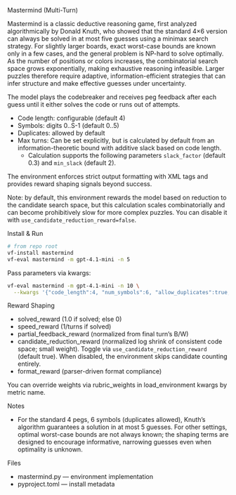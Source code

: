 Mastermind (Multi-Turn)

Mastermind is a classic deductive reasoning game, first analyzed algorithmically by Donald Knuth, who showed that the standard 4×6 version can always be solved in at most five guesses using a minimax search strategy. For slightly larger boards, exact worst-case bounds are known only in a few cases, and the general problem is NP-hard to solve optimally. As the number of positions or colors increases, the combinatorial search space grows exponentially, making exhaustive reasoning infeasible. Larger puzzles therefore require adaptive, information-efficient strategies that can infer structure and make effective guesses under uncertainty.

The model plays the codebreaker and receives peg feedback after each guess until it either solves the code or runs out of attempts.

- Code length: configurable (default 4)
- Symbols: digits 0..S-1 (default 0..5)
- Duplicates: allowed by default
- Max turns: Can be set explicitly, but is calculated by default from an information-theoretic bound with additive slack based on code length.
  - Calculation supports the following parameters `slack_factor` (default 0.3) and `min_slack` (default 2).

The environment enforces strict output formatting with XML tags and provides reward shaping signals beyond success.

Note: by default, this environment rewards the model based on reduction to the candidate search space, but this calculation scales combinatorially and can become prohibitively slow for more complex puzzles. You can disable it with `use_candidate_reduction_reward=false`.

Install & Run

```bash
# from repo root
vf-install mastermind
vf-eval mastermind -m gpt-4.1-mini -n 5
```

Pass parameters via kwargs:

```bash
vf-eval mastermind -m gpt-4.1-mini -n 10 \
  --kwargs '{"code_length":4, "num_symbols":6, "allow_duplicates":true, "use_think":true, "use_candidate_reduction_reward":true, "slack_factor":0.3, "min_slack":2}'
```

Reward Shaping

- solved_reward (1.0 if solved; else 0)
- speed_reward (1/turns if solved)
- partial_feedback_reward (normalized from final turn’s B/W)
- candidate_reduction_reward (normalized log shrink of consistent code space; small weight). Toggle via `use_candidate_reduction_reward` (default true). When disabled, the environment skips candidate counting entirely.
- format_reward (parser-driven format compliance)

You can override weights via rubric_weights in load_environment kwargs by metric name.

Notes

- For the standard 4 pegs, 6 symbols (duplicates allowed), Knuth’s algorithm guarantees a solution in at most 5 guesses. For other settings, optimal worst-case bounds are not always known; the shaping terms are designed to encourage informative, narrowing guesses even when optimality is unknown.

Files

- mastermind.py — environment implementation
- pyproject.toml — install metadata
